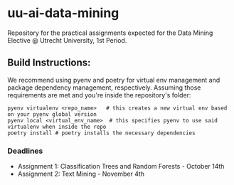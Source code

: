 # uu-ai-data-mining
Repository for the practical assignments expected for the Data Mining Elective @ Utrecht University, 1st Period. 

## Build Instructions:
We recommend using pyenv and poetry for virtual env management and package dependency management, respectively. 
Assuming those requirements are met and you're inside the repository's folder:
```
pyenv virtualenv <repo_name>   # this creates a new virtual env based on your pyenv global version
pyenv local <virtual_env_name>  # this specifies pyenv to use said virtualenv when inside the repo
poetry install # poetry installs the necessary dependencies
```

### Deadlines
- Assignment 1: Classification Trees and Random Forests - October 14th
- Assignment 2: Text Mining - November 4th
